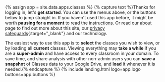 {% assign app = site.data.apps.classes %}
{% capture text %}Thanks for logging in, let's __get started__. You can use the menus above, or the buttons below to jump straight in. If you haven't used this app before, it might be worth __pausing for a moment__ to read the [instructions](#instructions). Or read our [about](/about/) page to find out more about this site, our [privacy safeguards](/about/?highlight=privacy){:target="_blank"} and our technology.

The easiest way to use this app is to __select__ the classes you wish to view, or by loading all __current__ classes. Viewing everything may __take a while__ if you are a __super-admin__ and have access to every classroom in your domain. To save time, and share analysis with other non-admin users you can __save a snapshot__ of Classes data to your Google Drive, and __load__ it whenever it is needed.{% endcapture %}
{% include landing.html logo=app.logo buttons=app.buttons %}